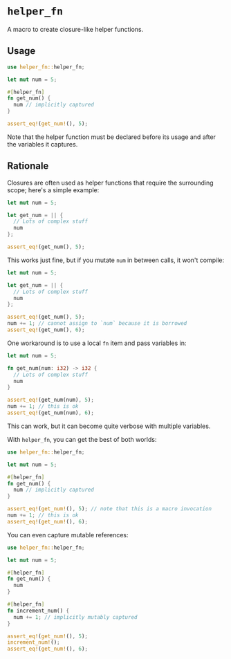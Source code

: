 # `helper_fn`

A macro to create closure-like helper functions.

## Usage

```rust
use helper_fn::helper_fn;

let mut num = 5;

#[helper_fn]
fn get_num() {
  num // implicitly captured
}

assert_eq!(get_num!(), 5);
```

Note that the helper function must be declared before its usage and after the
variables it captures.

## Rationale

Closures are often used as helper functions that require the surrounding
scope; here's a simple example:
```rust
let mut num = 5;

let get_num = || {
  // Lots of complex stuff
  num
};

assert_eq!(get_num(), 5);
```
This works just fine, but if you mutate `num` in between calls, it won't compile:
```rust compile_fail
let mut num = 5;

let get_num = || {
  // Lots of complex stuff
  num
};

assert_eq!(get_num(), 5);
num += 1; // cannot assign to `num` because it is borrowed
assert_eq!(get_num(), 6);
```
One workaround is to use a local `fn` item and pass variables in:
```rust
let mut num = 5;

fn get_num(num: i32) -> i32 {
  // Lots of complex stuff
  num
}

assert_eq!(get_num(num), 5);
num += 1; // this is ok
assert_eq!(get_num(num), 6);
```
This can work, but it can become quite verbose with multiple variables.

With `helper_fn`, you can get the best of both worlds:
```rust
use helper_fn::helper_fn;

let mut num = 5;

#[helper_fn]
fn get_num() {
  num // implicitly captured
}

assert_eq!(get_num!(), 5); // note that this is a macro invocation
num += 1; // this is ok
assert_eq!(get_num!(), 6);
```
You can even capture mutable references:
```rust
use helper_fn::helper_fn;

let mut num = 5;

#[helper_fn]
fn get_num() {
  num
}

#[helper_fn]
fn increment_num() {
  num += 1; // implicitly mutably captured
}

assert_eq!(get_num!(), 5);
increment_num!();
assert_eq!(get_num!(), 6);
```
